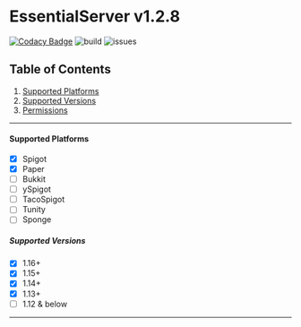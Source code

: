 # EssentialServer v1.2.8
[![Codacy Badge](https://api.codacy.com/project/badge/Grade/4f48ae19f53e400caecaf1f019264a5c)](https://www.codacy.com/manual/CoachLuck/EssentialServer?utm_source=github.com&amp;utm_medium=referral&amp;utm_content=CoachLuck/EssentialServer&amp;utm_campaign=Badge_Grade)
![build](https://github.com/CoachLuck/EssentialServer/workflows/Java%20CI%20with%20Maven/badge.svg?branch=master)
 ![issues](https://img.shields.io/github/issues-raw/CoachLuck/EssentialServer)
## Table of Contents
1.  [Supported Platforms](#Supported-Platforms)
2.  [Supported Versions](#Supported-Versions)
3.  [Permissions](https://github.com/CoachLuck/EssentialServer/wiki/Permissions)
___

#### Supported Platforms
-   [x] Spigot
-   [x] Paper
-   [ ] Bukkit
-   [ ] ySpigot
-   [ ] TacoSpigot
-   [ ] Tunity
-   [ ] Sponge

##### Supported Versions
-   [X] 1.16+
-   [x] 1.15+
-   [x] 1.14+
-   [x] 1.13+
-   [ ] 1.12 & below

___
